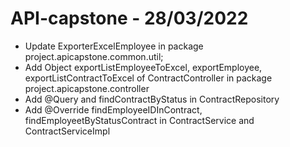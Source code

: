# API-capstone - 28/03/2022
* Update ExporterExcelEmployee in package project.apicapstone.common.util;
* Add Object exportListEmployeeToExcel, exportEmployee, exportListContractToExcel of ContractController in package project.apicapstone.controller 
* Add @Query and findContractByStatus in ContractRepository
* Add @Override findEmployeeIDInContract, findEmployeetByStatusContract in ContractService and ContractServiceImpl